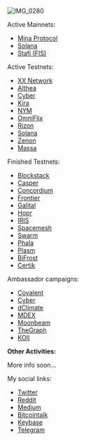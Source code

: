 ![IMG_0280]()


Active Mainnets: <br />
- [Mina Protocol](https://minaexplorer.com/wallet/B62qq6ceNHCu9mSBvczmHS5JzHC4zw5U9KLALuwZPemeksx82AEfQSr)
- [Solana](https://www.validators.app/validators/mainnet/BwxhmqZRmVKfDkhb3ZvNUVdrLZXQBumMrvexoYrViAoU?locale=en&order=&refresh=)
- [Stafi (FIS)](https://stafi.subscan.io/account/33SBMf22NzaysFt62xvpy46RDP48dFDWiveKkSVeqGW4qoUv)


Active Testnets: <br />
- [XX Network](https://dashboard.xx.network/nodes/bQX5RicohoIYFxBPeK9twoCwRnUg2fPRdDi0LflPwjcC)
- [Althea](https://testnet.althea.aneka.io/validators/altheavaloper15knu4f6djvw0mskgeg5z6yve2vpuw0afk0wlmf)
- [Cyber](https://rebyc.cyber.page/network/bostrom/hero/bostromvaloper10trdf5eyfcmc9graltx4hmpgznhrm7hd6adf6s)
- [Kira]()
- [NYM]()
- [OmniFlix]()
- [Rizon](https://testnet.mintscan.io/rizon/validators/rizonvaloper14gctfafagrwfxxyqdpp90pm53qddrwnthztvcu)
- [Solana](https://www.validators.app/validators/testnet/Bo9T1z62GVKmnttMz4HxPPtRXs2BUkAd7T7yUsKyG4iA?locale=en&order=score&refresh=)
- [Zenon]()
- [Massa]()

Finished Testnets:

- [Blockstack]()
- [Casper]()
- [Concordium]()
- [Frontier]()
- [Galital]()
- [Hopr]()
- [IRIS]()
- [Spacemesh]()
- [Swarm]()
- [Phala]()
- [Plasm]()
- [BiFrost]()
- [Certik]()

Ambassador campaigns:
- [Covalent]()
- [Cyber]()
- [dClimate]()
- [MDEX]()
- [Moonbeam]()
- [TheGraph]()
- [KOII]()

**Other Activities:** <br />


More info soon... <br />

My social links:
- [Twitter](https://twitter.com/YsbaanHaiver)
- [Reddit](https://www.reddit.com/user/goto5k)
- [Medium](https://suggeedo.medium.com/)
- [Bitcointalk](https://bitcointalk.org/index.php?action=profile;u=1094943)
- [Keybase](https://keybase.io/goto5k)
- [Telegram](https://t.me/jdtamp)

